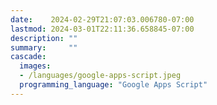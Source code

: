 ```yaml
---
date:    2024-02-29T21:07:03.006780-07:00
lastmod: 2024-03-01T22:11:36.658845-07:00
description: ""
summary:     ""
cascade:
  images:
  - /languages/google-apps-script.jpeg
  programming_language: "Google Apps Script"
---
```

